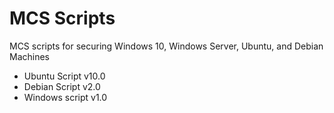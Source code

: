 # MCS Scripts
MCS scripts for securing Windows 10, Windows Server, Ubuntu, and Debian Machines

- Ubuntu Script v10.0
- Debian Script v2.0
- Windows script v1.0
